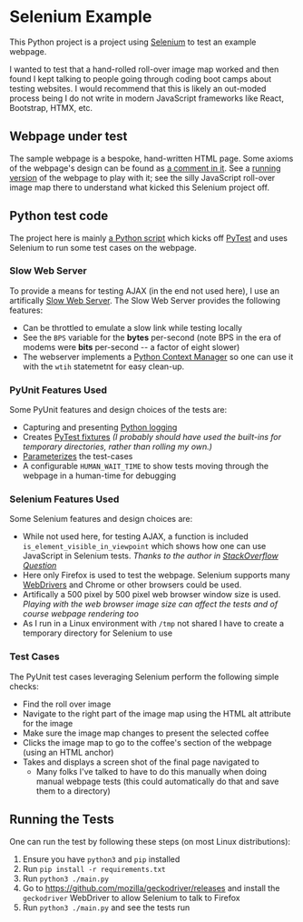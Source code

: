 # Selenium Example

This Python project is a project using [Selenium](https://www.selenium.dev/) to test an example webpage.

I wanted to test that a hand-rolled roll-over image map worked and then found I kept talking to people going through coding boot camps about testing websites. I would recommend that this is likely an out-moded process being I do not write in modern JavaScript frameworks like React, Bootstrap, HTMX, etc.

## Webpage under test
The sample webpage is a bespoke, hand-written HTML page. Some axioms of the webpage's design can be found as [a comment in it](https://github.com/cbaenziger/selenium_example/blob/main/webpages/index.html#L3-L20). See a [running version](https://clayb.net/selenium_example_site/) of the webpage to play with it; see the silly JavaScript roll-over image map there to understand what kicked this Selenium project off.

## Python test code
The project here is mainly [a Python script](./main.py) which kicks off [PyTest](https://docs.pytest.org/en/7.4.x/) and uses Selenium to run some test cases on the webpage.

### Slow Web Server

To provide a means for testing AJAX (in the end not used here), I use an artifically [Slow Web Server](./slow_webserver.py). The Slow Web Server provides the following features:
* Can be throttled to emulate a slow link while testing locally
* See the `BPS` variable for the **bytes** per-second (note BPS in the era of modems were **bits** per-second -- a factor of eight slower)
* The webserver implements a [Python Context Manager](https://docs.python.org/3/reference/datamodel.html#context-managers) so one can use it with the `wtih` statemetnt for easy clean-up.

### PyUnit Features Used
Some PyUnit features and design choices of the tests are:
* Capturing and presenting [Python logging](https://docs.python.org/3/howto/logging.html)
* Creates [PyTest fixtures](https://docs.pytest.org/en/6.2.x/fixture.html) _(I probably should have used the built-ins for temporary directories, rather than rolling my own.)_
* [Parameterizes](https://docs.pytest.org/en/7.1.x/example/parametrize.html) the test-cases
* A configurable `HUMAN_WAIT_TIME` to show tests moving through the webpage in a human-time for debugging

### Selenium Features Used
Some Selenium features and design choices are:
* While not used here, for testing AJAX, a function is included `is_element_visible_in_viewpoint` which shows how one can use JavaScript in Selenium tests. _Thanks to the author in [StackOverflow Question ](https://stackoverflow.com/a/63656230)_
* Here only Firefox is used to test the webpage. Selenium supports many [WebDrivers](https://www.selenium.dev/documentation/webdriver/) and Chrome or other browsers could be used.
* Artifically a 500 pixel by 500 pixel web browser window size is used. _Playing with the web browser image size can affect the tests and of course webpage rendering too_
* As I run in a Linux environment with `/tmp` not shared I have to create a temporary directory for Selenium to use

### Test Cases

The PyUnit test cases leveraging Selenium perform the following simple checks:

* Find the roll over image
* Navigate to the right part of the image map using the HTML alt attribute for the image
* Make sure the image map changes to present the selected coffee
* Clicks the image map to go to the coffee's section of the webpage (using an HTML anchor)
* Takes and displays a screen shot of the final page navigated to
    * Many folks I've talked to have to do this manually when doing manual webpage tests (this could automatically do that and save them to a directory)

## Running the Tests

One can run the test by following these steps (on most Linux distributions):
1. Ensure you have `python3` and `pip` installed
1. Run `pip install -r requirements.txt`
1. Run `python3 ./main.py`
1. Go to https://github.com/mozilla/geckodriver/releases and install the `geckodriver` WebDriver to allow Selenium to talk to Firefox
1. Run `python3 ./main.py` and see the tests run
